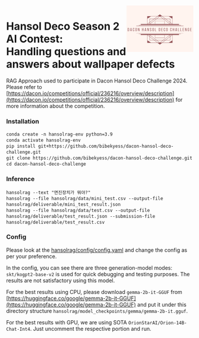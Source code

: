 <div style="text-align: right">
  <img src="hansolrag/tests/files/image.png" alt="Logo" align="right" width="180" />
</div>

# Hansol Deco Season 2 AI Contest: <br> Handling questions and answers about wallpaper defects

RAG Approach used to participate in Dacon Hansol Deco Challenge 2024. Please refer to [https://dacon.io/competitions/official/236216/overview/description](https://dacon.io/competitions/official/236216/overview/description) for more information about the competition.

### Installation
```shell
conda create -n hansolrag-env python=3.9
conda activate hansolrag-env
pip install git+https://github.com/bibekyess/dacon-hansol-deco-challenge.git
git clone https://github.com/bibekyess/dacon-hansol-deco-challenge.git
cd dacon-hansol-deco-challenge
```

### Inference
```shell
hansolrag --text "면진장치가 뭐야?"
hansolrag --file hansolrag/data/mini_test.csv --output-file hansolrag/deliverable/mini_test_result.json 
hansolrag --file hansolrag/data/test.csv --output-file hansolrag/deliverable/test_result.json --submission-file hansolrag/deliverable/test_result.csv
```

### Config
Please look at the [hansolrag/config/config.yaml](hansolrag/config/config.yaml) and change the config as per your preference.

In the config, you can see there are three generation-model modes:
`skt/kogpt2-base-v2` is used for quick debugging and testing purposes. The results are not satisfactory using this model.

For the best results using CPU, please download `gemma-2b-it-GGUF` from [https://huggingface.co/google/gemma-2b-it-GGUF](https://huggingface.co/google/gemma-2b-it-GGUF) and put it under this directory structure `hansolrag/model_checkpoints/gemma/gemma-2b-it.gguf`.

For the best results with GPU, we are using SOTA `OrionStarAI/Orion-14B-Chat-Int4`. Just uncomment the respective portion and run.
